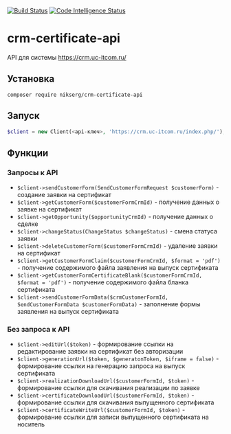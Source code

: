 [![Build Status](https://scrutinizer-ci.com/g/nikserg/crm-certificate-api/badges/build.png?b=master)](https://scrutinizer-ci.com/g/nikserg/crm-certificate-api/build-status/master)
[![Code Intelligence Status](https://scrutinizer-ci.com/g/nikserg/crm-certificate-api/badges/code-intelligence.svg?b=master)](https://scrutinizer-ci.com/code-intelligence)

# crm-certificate-api

API для системы https://crm.uc-itcom.ru/

## Установка

`composer require nikserg/crm-certificate-api`

## Запуск

```php
$client = new Client(<api-ключ>, 'https://crm.uc-itcom.ru/index.php/'); // or 'https://dev.uc-itcom.ru/index.php/'
```

## Функции

### Запросы к API

* `$client->sendCustomerForm(SendCustomerFormRequest $customerForm)` - создание заявки на сертификат
* `$client->getCustomerForm($customerFormCrmId)` - получение данных о заявке на сертификат
* `$client->getOpportunity($opportunityCrmId)` - получение данных о сделке
* `$client->changeStatus(ChangeStatus $changeStatus)` - cмена статуса заявки
* `$client->deleteCustomerForm($customerFormCrmId)` - удаление заявки на сертификат
* `$client->getCustomerFormClaim($customerFormCrmId, $format = 'pdf')` - получение содержимого файла заявления на выпуск сертификата
* `$client->getCustomerFormCertificateBlank($customerFormCrmId, $format = 'pdf')` - получение содержимого файла бланка сертификата
* `$client->sendCustomerFormData($crmCustomerFormId, SendCustomerFormData $customerFormData)` - заполнение формы заявления на выпуск сертификата

### Без запроса к API

* `$client->editUrl($token)` - формирование ссылки на редактирование заявки на сертификат без авторизации
* `$client->generationUrl($token, $generatonToken, $iframe = false)` - формирование ссылки на генерацию запроса на выпуск сертификата
* `$client->realizationDownloadUrl($customerFormId, $token)` - формирование ссылки для скачивания реализации по заявке
* `$client->certificateDownloadUrl($customerFormId, $token)` - формирование ссылки для скачивания выпущенного сертификата
* `$client->certificateWriteUrl($customerFormId, $token)` - формирование ссылки для записи выпущенного сертификата на носитель
